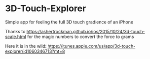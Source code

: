 # 3D-Touch-Explorer
Simple app for feeling the full 3D touch gradience of an iPhone

Thanks to https://ashertrockman.github.io/ios/2015/10/24/3d-touch-scale.html for the magic numbers to convert the force to grams

Here it is in the wild: https://itunes.apple.com/us/app/3d-touch-explorer/id1060346713?mt=8
